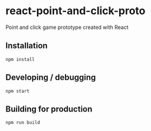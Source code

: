 # react-point-and-click-proto
Point and click game prototype created with React

## Installation

```
npm install
```

## Developing / debugging

```
npm start
```

## Building for production

```
npm run build
```